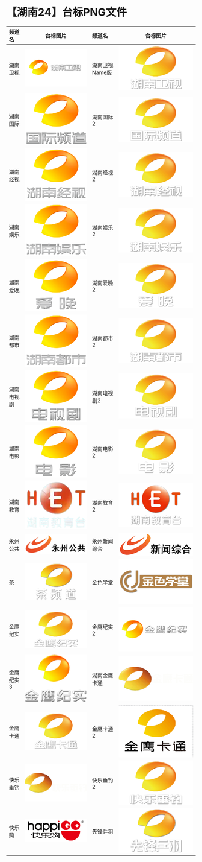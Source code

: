 # 【湖南24】台标PNG文件
|频道名|台标图片|频道名|台标图片|
|:---|:---:|:---|:---:|
|湖南卫视|<img src="https://raw.githubusercontent.com/xiaolvdouya/TV-LOGO/refs/heads/main/%E6%B9%96%E5%8D%97/湖南卫视.png">|湖南卫视Name版|<img src="https://raw.githubusercontent.com/xiaolvdouya/TV-LOGO/refs/heads/main/%E6%B9%96%E5%8D%97/湖南卫视Name版.png">|
|湖南国际|<img src="https://raw.githubusercontent.com/xiaolvdouya/TV-LOGO/refs/heads/main/%E6%B9%96%E5%8D%97/湖南国际.png">|湖南国际2|<img src="https://raw.githubusercontent.com/xiaolvdouya/TV-LOGO/refs/heads/main/%E6%B9%96%E5%8D%97/湖南国际2.png">|
|湖南经视|<img src="https://raw.githubusercontent.com/xiaolvdouya/TV-LOGO/refs/heads/main/%E6%B9%96%E5%8D%97/湖南经视.png">|湖南经视2|<img src="https://raw.githubusercontent.com/xiaolvdouya/TV-LOGO/refs/heads/main/%E6%B9%96%E5%8D%97/湖南经视2.png">|
|湖南娱乐|<img src="https://raw.githubusercontent.com/xiaolvdouya/TV-LOGO/refs/heads/main/%E6%B9%96%E5%8D%97/湖南娱乐.png">|湖南娱乐2|<img src="https://raw.githubusercontent.com/xiaolvdouya/TV-LOGO/refs/heads/main/%E6%B9%96%E5%8D%97/湖南娱乐2.png">|
|湖南爱晚|<img src="https://raw.githubusercontent.com/xiaolvdouya/TV-LOGO/refs/heads/main/%E6%B9%96%E5%8D%97/湖南爱晚.png">|湖南爱晚2|<img src="https://raw.githubusercontent.com/xiaolvdouya/TV-LOGO/refs/heads/main/%E6%B9%96%E5%8D%97/湖南爱晚2.png">|
|湖南都市|<img src="https://raw.githubusercontent.com/xiaolvdouya/TV-LOGO/refs/heads/main/%E6%B9%96%E5%8D%97/湖南都市.png">|湖南都市2|<img src="https://raw.githubusercontent.com/xiaolvdouya/TV-LOGO/refs/heads/main/%E6%B9%96%E5%8D%97/湖南都市2.png">|
|湖南电视剧|<img src="https://raw.githubusercontent.com/xiaolvdouya/TV-LOGO/refs/heads/main/%E6%B9%96%E5%8D%97/湖南电视剧.png">|湖南电视剧2|<img src="https://raw.githubusercontent.com/xiaolvdouya/TV-LOGO/refs/heads/main/%E6%B9%96%E5%8D%97/湖南电视剧2.png">|
|湖南电影|<img src="https://raw.githubusercontent.com/xiaolvdouya/TV-LOGO/refs/heads/main/%E6%B9%96%E5%8D%97/湖南电影.png">|湖南电影2|<img src="https://raw.githubusercontent.com/xiaolvdouya/TV-LOGO/refs/heads/main/%E6%B9%96%E5%8D%97/湖南电影2.png">|
|湖南教育|<img src="https://raw.githubusercontent.com/xiaolvdouya/TV-LOGO/refs/heads/main/%E6%B9%96%E5%8D%97/湖南教育.png">|湖南教育2|<img src="https://raw.githubusercontent.com/xiaolvdouya/TV-LOGO/refs/heads/main/%E6%B9%96%E5%8D%97/湖南教育2.png">|
|永州公共|<img src="https://raw.githubusercontent.com/xiaolvdouya/TV-LOGO/refs/heads/main/%E6%B9%96%E5%8D%97/永州公共.png">|永州新闻综合|<img src="https://raw.githubusercontent.com/xiaolvdouya/TV-LOGO/refs/heads/main/%E6%B9%96%E5%8D%97/永州新闻综合.png">|
|茶|<img src="https://raw.githubusercontent.com/xiaolvdouya/TV-LOGO/refs/heads/main/%E6%B9%96%E5%8D%97/茶.png">|金色学堂|<img src="https://raw.githubusercontent.com/xiaolvdouya/TV-LOGO/refs/heads/main/%E6%B9%96%E5%8D%97/金色学堂.png">|
|金鹰纪实|<img src="https://raw.githubusercontent.com/xiaolvdouya/TV-LOGO/refs/heads/main/%E6%B9%96%E5%8D%97/金鹰纪实.png">|金鹰纪实2|<img src="https://raw.githubusercontent.com/xiaolvdouya/TV-LOGO/refs/heads/main/%E6%B9%96%E5%8D%97/金鹰纪实2.png">|
|金鹰纪实3|<img src="https://raw.githubusercontent.com/xiaolvdouya/TV-LOGO/refs/heads/main/%E6%B9%96%E5%8D%97/金鹰纪实3.png">|湖南金鹰卡通|<img src="https://raw.githubusercontent.com/xiaolvdouya/TV-LOGO/refs/heads/main/%E6%B9%96%E5%8D%97/湖南金鹰卡通.png">|
|金鹰卡通|<img src="https://raw.githubusercontent.com/xiaolvdouya/TV-LOGO/refs/heads/main/%E6%B9%96%E5%8D%97/金鹰卡通.png">|金鹰卡通2|<img src="https://raw.githubusercontent.com/xiaolvdouya/TV-LOGO/refs/heads/main/%E6%B9%96%E5%8D%97/金鹰卡通2.png">|
|快乐垂钓|<img src="https://raw.githubusercontent.com/xiaolvdouya/TV-LOGO/refs/heads/main/%E6%B9%96%E5%8D%97/快乐垂钓.png">|快乐垂钓2|<img src="https://raw.githubusercontent.com/xiaolvdouya/TV-LOGO/refs/heads/main/%E6%B9%96%E5%8D%97/快乐垂钓2.png">|
|快乐购|<img src="https://raw.githubusercontent.com/xiaolvdouya/TV-LOGO/refs/heads/main/%E6%B9%96%E5%8D%97/快乐购.png">|先锋乒羽|<img src="https://raw.githubusercontent.com/xiaolvdouya/TV-LOGO/refs/heads/main/%E6%B9%96%E5%8D%97/先锋乒羽.png">|

